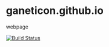 # ganeticon.github.io
webpage

[![Build Status](https://travis-ci.org/ganeticon/ganeticon.github.io.svg?branch=build)](https://travis-ci.org/ganeticon/ganeticon.github.io)
